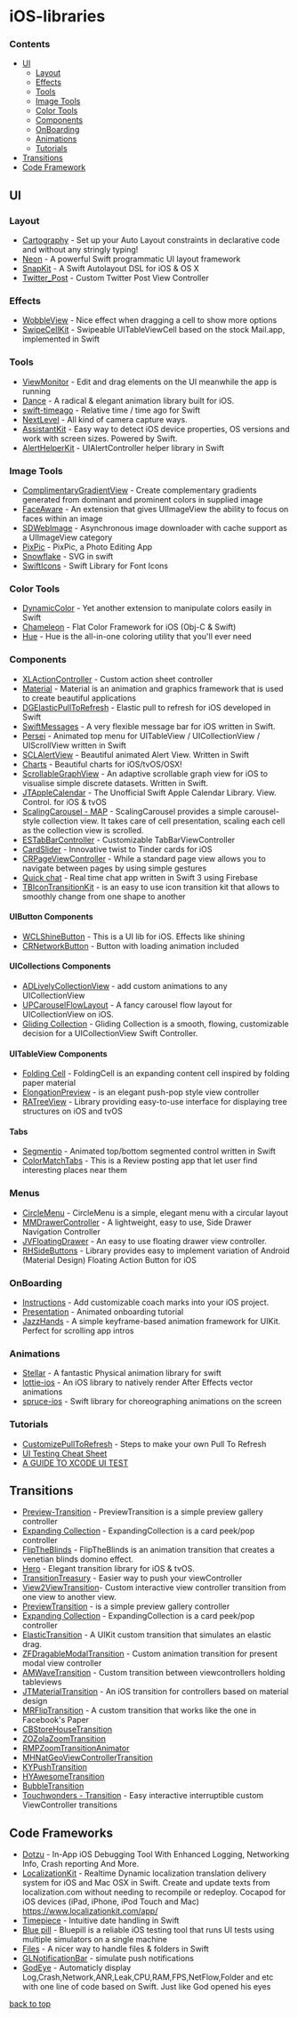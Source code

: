 # iOS-libraries

### Contents

- [UI](#ui)
  - [Layout](#layout)
  - [Effects](#effects)
  - [Tools](#tools)
  - [Image Tools](#image-tools)
  - [Color Tools](#color-tools)
  - [Components](#components)
  - [OnBoarding](#onboarding)
  - [Animations](#animations)
  - [Tutorials](#tutorials)
- [Transitions](#transitions)
- [Code Framework](#code-frameworks)


## UI
### Layout
* [Cartography](https://github.com/robb/Cartography) - Set up your Auto Layout constraints in declarative code and without any stringly typing!
* [Neon](https://github.com/mamaral/Neon) - A powerful Swift programmatic UI layout framework
* [SnapKit](https://github.com/SnapKit/SnapKit) - A Swift Autolayout DSL for iOS & OS X
* [Twitter_Post](https://github.com/csontosgabor/Twitter_Post) - Custom Twitter Post View Controller


### Effects
* [WobbleView](https://github.com/inFullMobile/WobbleView) - Nice effect when dragging a cell to show more options
* [SwipeCellKit](https://github.com/jerkoch/SwipeCellKit) - Swipeable UITableViewCell based on the stock Mail.app, implemented in Swift

### Tools
* [ViewMonitor](https://github.com/daisuke0131/ViewMonitor) - Edit and drag elements on the UI meanwhile the app is running
* [Dance](https://github.com/saoudrizwan/Dance) - A radical & elegant animation library built for iOS.
* [swift-timeago](https://github.com/zemirco/swift-timeago) - Relative time / time ago for Swift
* [NextLevel](https://github.com/NextLevel/NextLevel) - All kind of camera capture ways.
* [AssistantKit](https://github.com/anatoliyv/AssistantKit) - Easy way to detect iOS device properties, OS versions and work with screen sizes. Powered by Swift.
* [AlertHelperKit](https://github.com/keygx/AlertHelperKit) - UIAlertController helper library in Swift

### Image Tools
* [ComplimentaryGradientView](https://github.com/gkye/ComplimentaryGradientView) - Create complementary gradients generated from dominant and prominent colors in supplied image
* [FaceAware](https://github.com/BeauNouvelle/FaceAware) - An extension that gives UIImageView the ability to focus on faces within an image
* [SDWebImage](https://github.com/rs/SDWebImage) - Asynchronous image downloader with cache support as a UIImageView category
* [PixPic](https://github.com/Yalantis/PixPic) - PixPic, a Photo Editing App
* [Snowflake](https://github.com/onmyway133/Snowflake) - SVG in swift
* [SwiftIcons](https://github.com/ranesr/SwiftIcons) - Swift Library for Font Icons

### Color Tools
* [DynamicColor](https://github.com/yannickl/DynamicColor) - Yet another extension to manipulate colors easily in Swift
* [Chameleon](https://github.com/ViccAlexander/Chameleon) - Flat Color Framework for iOS (Obj-C & Swift)
* [Hue](https://github.com/hyperoslo/Hue) - Hue is the all-in-one coloring utility that you'll ever need

### Components
* [XLActionController](https://github.com/xmartlabs/XLActionController) - Custom action sheet controller
* [Material](https://github.com/CosmicMind/Material) - Material is an animation and graphics framework that is used to create beautiful applications
* [DGElasticPullToRefresh](https://github.com/gontovnik/DGElasticPullToRefresh) - Elastic pull to refresh for iOS developed in Swift
* [SwiftMessages](https://github.com/SwiftKickMobile/SwiftMessages) - A very flexible message bar for iOS written in Swift.
* [Persei](https://github.com/Yalantis/Persei) - Animated top menu for UITableView / UICollectionView / UIScrollView written in Swift
* [SCLAlertView](https://github.com/vikmeup/SCLAlertView-Swift) - Beautiful animated Alert View. Written in Swift
* [Charts](https://github.com/danielgindi/Charts) - Beautiful charts for iOS/tvOS/OSX!
* [ScrollableGraphView](https://github.com/philackm/Scrollable-GraphView) - An adaptive scrollable graph view for iOS to visualise simple discrete datasets. Written in Swift.
* [JTAppleCalendar](https://github.com/patchthecode/JTAppleCalendar) - The Unofficial Swift Apple Calendar Library. View. Control. for iOS & tvOS
* [ScalingCarousel - MAP](https://github.com/superpeteblaze/ScalingCarousel) - ScalingCarousel provides a simple carousel-style collection view. It takes care of cell presentation, scaling each cell as the collection view is scrolled.
* [ESTabBarController](https://github.com/eggswift/ESTabBarController) - Customizable TabBarViewController
* [CardSlider](https://github.com/saoudrizwan/CardSlider) - Innovative twist to Tinder cards for iOS
* [CRPageViewController](https://github.com/Cleveroad/CRPageViewController) - While a standard page view allows you to navigate between pages by using simple gestures
* [Quick chat](https://github.com/aslanyanhaik/Quick-Chat) - Real time chat app written in Swift 3 using Firebase
* [TBIconTransitionKit](https://github.com/AlexeyBelezeko/TBIconTransitionKit) - is an easy to use icon transition kit that allows to smoothly change from one shape to another

#### UIButton Components
* [WCLShineButton](https://github.com/631106979/WCLShineButton) - This is a UI lib for iOS. Effects like shining
* [CRNetworkButton](https://github.com/Cleveroad/CRNetworkButton) - Button with loading animation included

#### UICollections Components
* [ADLivelyCollectionView](http://applidium.github.io/ADLivelyCollectionView/) - add custom animations to any UICollectionView
* [UPCarouselFlowLayout](https://github.com/ink-spot/UPCarouselFlowLayout) - A fancy carousel flow layout for UICollectionView on iOS.
* [Gliding Collection](https://github.com/Ramotion/gliding-collection) - Gliding Collection is a smooth, flowing, customizable decision for a UICollectionView Swift Controller.
  
#### UITableView Components
* [Folding Cell](https://github.com/Ramotion/folding-cell) - FoldingCell is an expanding content cell inspired by folding paper material
* [ElongationPreview](https://github.com/Ramotion/elongation-preview) - is an elegant push-pop style view controller
* [RATreeView](https://github.com/Augustyniak/RATreeView) - Library providing easy-to-use interface for displaying tree structures on iOS and tvOS

#### Tabs 
* [Segmentio](https://github.com/Yalantis/Segmentio) - Animated top/bottom segmented control written in Swift
* [ColorMatchTabs](https://github.com/Yalantis/ColorMatchTabs) - This is a Review posting app that let user find interesting places near them


### Menus
* [CircleMenu](https://github.com/Ramotion/circle-menu) - CircleMenu is a simple, elegant menu with a circular layout
* [MMDrawerController](https://github.com/mutualmobile/MMDrawerController) - A lightweight, easy to use, Side Drawer Navigation Controller
* [JVFloatingDrawer](https://github.com/JVillella/JVFloatingDrawer) - An easy to use floating drawer view controller.
* [RHSideButtons](https://github.com/robertherdzik/RHSideButtons) - Library provides easy to implement variation of Android (Material Design) Floating Action Button for iOS


### OnBoarding
* [Instructions](https://github.com/ephread/Instructions) - Add customizable coach marks into your iOS project.
* [Presentation](https://github.com/hyperoslo/Presentation) - Animated onboarding tutorial
* [JazzHands](https://github.com/IFTTT/JazzHands) - A simple keyframe-based animation framework for UIKit. Perfect for scrolling app intros


### Animations
* [Stellar](https://github.com/AugustRush/Stellar) - A fantastic Physical animation library for swift
* [lottie-ios](https://github.com/airbnb/lottie-ios) - An iOS library to natively render After Effects vector animations
* [spruce-ios](https://github.com/willowtreeapps/spruce-ios) - Swift library for choreographing animations on the screen


### Tutorials
* [CustomizePullToRefresh](https://github.com/Yalantis/PullToRefresh) - Steps to make your own Pull To Refresh
* [UI Testing Cheat Sheet](https://github.com/joemasilotti/UI-Testing-Cheat-Sheet)
* [A GUIDE TO XCODE UI TEST](https://blog.metova.com/guide-xcode-ui-test/)


## Transitions
* [Preview-Transition](https://github.com/Ramotion/Preview-Transition) - PreviewTransition is a simple preview gallery controller
* [Expanding Collection](https://github.com/Ramotion/expanding-collection) - ExpandingCollection is a card peek/pop controller
* [FlipTheBlinds](https://github.com/joelconnects/FlipTheBlinds) - FlipTheBlinds is an animation transition that creates a venetian blinds domino effect.
* [Hero](https://github.com/lkzhao/Hero) - Elegant transition library for iOS & tvOS.
* [TransitionTreasury](https://github.com/DianQK/TransitionTreasury) - Easier way to push your viewController
* [View2ViewTransition](https://github.com/naru-jpn/View2ViewTransition)- Custom interactive view controller transition from one view to another view.
* [PreviewTransition](https://github.com/Ramotion/preview-transition) - is a simple preview gallery controller 
* [Expanding Collection](https://github.com/Ramotion/expanding-collection) - ExpandingCollection is a card peek/pop controller
* [ElasticTransition](https://github.com/lkzhao/ElasticTransition) - A UIKit custom transition that simulates an elastic drag.
* [ZFDragableModalTransition](https://github.com/zoonooz/ZFDragableModalTransition) - Custom animation transition for present modal view controller
* [AMWaveTransition](https://github.com/andreamazz/AMWaveTransition) - Custom transition between viewcontrollers holding tableviews
* [JTMaterialTransition](https://github.com/jonathantribouharet/JTMaterialTransition) - An iOS transition for controllers based on material design
* [MRFlipTransition](https://github.com/mrcrow/MRFlipTransition) - A custom transition that works like the one in Facebook's Paper
* [CBStoreHouseTransition](https://github.com/coolbeet/CBStoreHouseTransition)
* [ZOZolaZoomTransition](https://github.com/NewAmsterdamLabs/ZOZolaZoomTransition)
* [RMPZoomTransitionAnimator](https://github.com/recruit-mp/RMPZoomTransitionAnimator)
* [MHNatGeoViewControllerTransition](https://github.com/michaelhenry/MHNatGeoViewControllerTransition)
* [KYPushTransition](https://github.com/KittenYang/KYPushTransition)
* [HYAwesomeTransition](https://github.com/nathanwhy/HYAwesomeTransition)
* [BubbleTransition](https://github.com/andreamazz/BubbleTransition)
* [Touchwonders - Transition](https://github.com/Touchwonders/Transition) - Easy interactive interruptible custom ViewController transitions

## Code Frameworks
* [Dotzu](https://github.com/remirobert/Dotzu) - In-App iOS Debugging Tool With Enhanced Logging, Networking Info, Crash reporting And More.
* [LocalizationKit](https://github.com/willpowell8/LocalizationKit_iOS) - Realtime Dynamic localization translation delivery system for iOS and Mac OSX in Swift. Create and update texts from localization.com without needing to recompile or redeploy. Cocapod for iOS devices (iPad, iPhone, iPod Touch and Mac) https://www.localizationkit.com/app/
* [Timepiece](https://github.com/naoty/Timepiece) - Intuitive date handling in Swift
* [Blue pill](https://github.com/linkedin/bluepill) - Bluepill is a reliable iOS testing tool that runs UI tests using multiple simulators on a single machine
* [Files](https://github.com/JohnSundell/Files) - A nicer way to handle files & folders in Swift
* [GLNotificationBar](https://github.com/gokulgovind/GLNotificationBar) - simulate push notifications
* [GodEye](https://github.com/zixun/GodEye) - Automaticly display Log,Crash,Network,ANR,Leak,CPU,RAM,FPS,NetFlow,Folder and etc with one line of code based on Swift. Just like God opened his eyes

[back to top](#readme)
